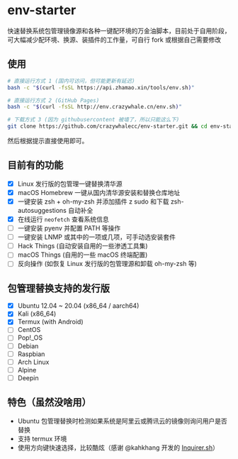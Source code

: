 # env-starter
快速替换系统包管理镜像源和各种一键配环境的万金油脚本，目前处于自用阶段，可大幅减少配环境、换源、装插件的工作量，可自行 fork 或根据自己需要修改

## 使用
```bash
# 直接运行方式 1 (国内可访问，但可能更新有延迟)
bash -c "$(curl -fsSL https://api.zhamao.xin/tools/env.sh)"

# 直接运行方式 2 (GitHub Pages)
bash -c "$(curl -fsSL http://env.crazywhale.cn/env.sh)"

# 下载方式 3 (因为 githubusercontent 被墙了，所以只能这么下)
git clone https://github.com/crazywhalecc/env-starter.git && cd env-starter && chmod +x env.sh && ./env.sh
```

然后根据提示直接使用即可。

## 目前有的功能
- [X] Linux 发行版的包管理一键替换清华源
- [X] macOS Homebrew 一键从国内清华源安装和替换仓库地址
- [X] 一键安装 zsh + oh-my-zsh 并添加插件 z sudo 和下载 zsh-autosuggestions 自动补全
- [X] 在线运行 `neofetch` 查看系统信息
- [ ] 一键安装 pyenv 并配置 PATH 等操作
- [ ] 一键安装 LNMP 或其中的一项或几项，可手动选安装套件
- [ ] Hack Things (自动安装自用的一些渗透工具集)
- [ ] macOS Things (自用的一些 macOS 终端配置)
- [ ] 反向操作 (如恢复 Linux 发行版的包管理源和卸载 oh-my-zsh 等)

## 包管理替换支持的发行版
- [X] Ubuntu 12.04 ~ 20.04 (x86_64 / aarch64)
- [X] Kali (x86_64)
- [X] Termux (with Android)
- [ ] CentOS
- [ ] Pop!_OS
- [ ] Debian
- [ ] Raspbian
- [ ] Arch Linux
- [ ] Alpine
- [ ] Deepin

## 特色（虽然没啥用）
- Ubuntu 包管理替换时检测如果系统是阿里云或腾讯云的镜像则询问用户是否替换
- 支持 termux 环境
- 使用方向键快速选择，比较酷炫（感谢 @kahkhang 开发的 [Inquirer.sh](https://github.com/kahkhang/Inquirer.sh)）
